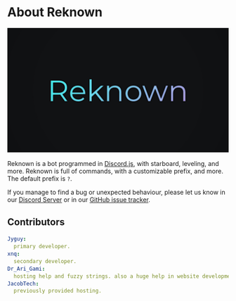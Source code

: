 # About Reknown
![Reknown Banner](./assets/images/banner.jpg)

Reknown is a bot programmed in [Discord.js](https://discord.js.org/#/), with starboard, leveling, and more. Reknown is full of commands, with a customizable prefix, and more. The default prefix is `?`.

If you manage to find a bug or unexpected behaviour, please let us know in our [Discord Server](https://discord.gg/n45fq9K) or in our [GitHub issue tracker](https://github.com/Jyguy/Reknown/issues).

## Contributors
```yml
Jyguy:
  primary developer.
xnq:
  secondary developer.
Dr_Ari_Gami:
  hosting help and fuzzy strings. also a huge help in website development and lavalink setup.
JacobTech:
  previously provided hosting.
```
